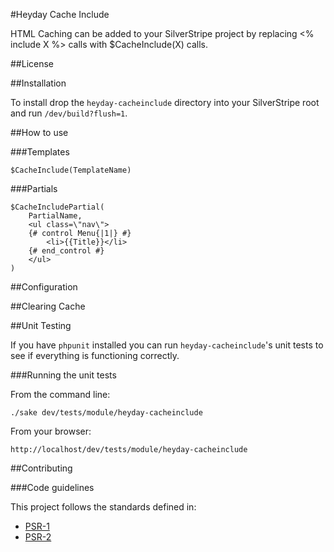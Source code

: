 #Heyday Cache Include

HTML Caching can be added to your SilverStripe project by replacing <% include X %> calls with $CacheInclude(X) calls.

##License


##Installation

To install drop the `heyday-cacheinclude` directory into your SilverStripe root and run `/dev/build?flush=1`.

##How to use

###Templates

    $CacheInclude(TemplateName)

###Partials


    $CacheIncludePartial(
        PartialName,
        <ul class=\"nav\">
        {# control Menu{|1|} #}
            <li>{{Title}}</li>
        {# end_control #}
        </ul>
    )


##Configuration



##Clearing Cache



##Unit Testing

If you have `phpunit` installed you can run `heyday-cacheinclude`'s unit tests to see if everything is functioning correctly.

###Running the unit tests

From the command line:
    
    ./sake dev/tests/module/heyday-cacheinclude


From your browser:

    http://localhost/dev/tests/module/heyday-cacheinclude

##Contributing

###Code guidelines

This project follows the standards defined in:

* [PSR-1](https://github.com/pmjones/fig-standards/blob/psr-1-style-guide/proposed/PSR-1-basic.md)
* [PSR-2](https://github.com/pmjones/fig-standards/blob/psr-1-style-guide/proposed/PSR-2-advanced.md)
